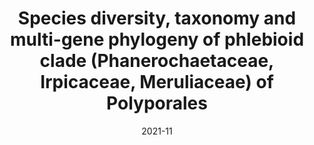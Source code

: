---
title: "Species diversity, taxonomy and multi-gene phylogeny of phlebioid clade (Phanerochaetaceae, Irpicaceae, Meruliaceae) of Polyporales"
authors:
- Che-Chih Chen
- Chi-Yu Chen
- Sheng-Hua Wu
date: "2021-11"

publication: "Fungal Diversity"

links:
    pdf: https://doi.org/10.1007/s13225-021-00490-w
---